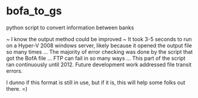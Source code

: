 # bofa_to_gs
python script to convert information between banks

~ I know the output method could be improved ~ 
It took 3-5 seconds to run on a Hyper-V 2008 windows server, likely because it opened the output file so many times ...
The majority of error checking was done by the script that got the BofA file ... FTP can fail in so many ways ...
This part of the script ran continuously until 2012.  Future development work addressed file transit errors.

I dunno if this format is still in use, but if it is, this will help some folks out there.  =)
